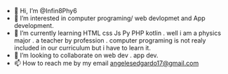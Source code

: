 - 👋 Hi, I’m @Infin8Phy6
- 👀 I’m interested in computer programing/ web devlopmet and App development. 
- 🌱 I’m currently learning HTML css Js Py PHP kotlin  . well i am  a physics major . a teacher by profession . computer programing is not realy included in our curriculum but i have to learn it.
- 💞️ I’m looking to collaborate on web dev . app dev. 
- 📫 How to reach me by my email angelesedgardo17@gmail.com

<!---
Infin8Phy6/Infin8Phy6 is a ✨ special ✨ repository because its `README.md` (this file) appears on your GitHub profile.
You can click the Preview link to take a look at your changes.
--->
